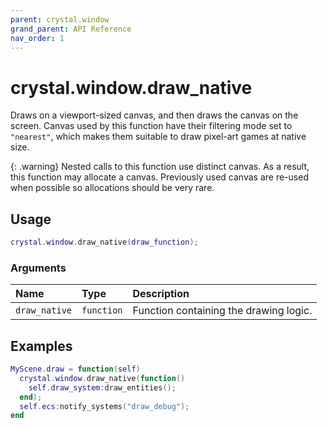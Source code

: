 ```yaml
---
parent: crystal.window
grand_parent: API Reference
nav_order: 1
---
```


# crystal.window.draw_native

Draws on a viewport-sized canvas, and then draws the canvas on the screen. Canvas used by this function have their filtering mode set to `"nearest"`, which makes them suitable to draw pixel-art games at native size.

{: .warning}
Nested calls to this function use distinct canvas. As a result, this function may allocate a canvas. Previously used canvas are re-used when possible so allocations should be very rare.

## Usage

```lua
crystal.window.draw_native(draw_function);
```

### Arguments

| Name          | Type       | Description                            |
| :------------ | :--------- | :------------------------------------- |
| `draw_native` | `function` | Function containing the drawing logic. |

## Examples

```lua
MyScene.draw = function(self)
  crystal.window.draw_native(function()
    self.draw_system:draw_entities();
  end);
  self.ecs:notify_systems("draw_debug");
end
```
